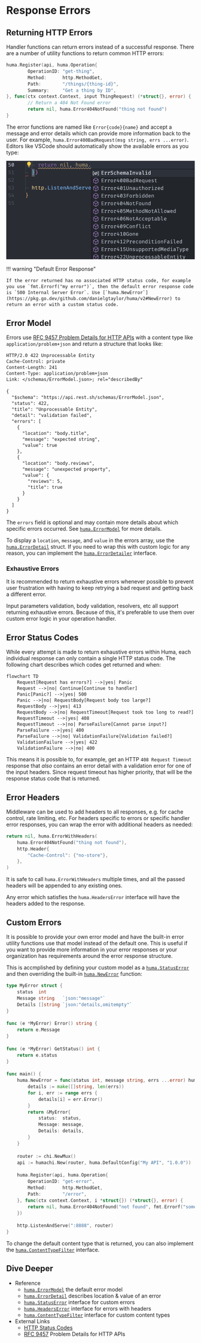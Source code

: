 # Response Errors

## Returning HTTP Errors

Handler functions can return errors instead of a successful response. There are a number of utility functions to return common HTTP errors:

```go title="code.go" hl_lines="7-8"
huma.Register(api, huma.Operation{
		OperationID: "get-thing",
		Method:      http.MethodGet,
		Path:        "/things/{thing-id}",
		Summary:     "Get a thing by ID",
}, func(ctx context.Context, input ThingRequest) (*struct{}, error) {
		// Return a 404 Not Found error
		return nil, huma.Error404NotFound("thing not found")
}
```

The error functions are named like `Error{code}{name}` and accept a message and error details which can provide more information back to the user. For example, `huma.Error400BadRequest(msg string, errs ...error)`. Editors like VSCode should automatically show the available errors as you type:

![VSCode errors](vscode-errors.png)

!!! warning "Default Error Response"

    If the error returned has no associated HTTP status code, for example you use `fmt.Errorf("my error")`, then the default error response code is `500 Internal Server Error`. Use [`huma.NewError`](https://pkg.go.dev/github.com/danielgtaylor/huma/v2#NewError) to return an error with a custom status code.

## Error Model

Errors use [RFC 9457 Problem Details for HTTP APIs](https://tools.ietf.org/html/rfc9457) with a content type like `application/problem+json` and return a structure that looks like:

```http title="HTTP Response"
HTTP/2.0 422 Unprocessable Entity
Cache-Control: private
Content-Length: 241
Content-Type: application/problem+json
Link: </schemas/ErrorModel.json>; rel="describedBy"

{
  "$schema": "https://api.rest.sh/schemas/ErrorModel.json",
  "status": 422,
  "title": "Unprocessable Entity",
  "detail": "validation failed",
  "errors": [
    {
      "location": "body.title",
      "message": "expected string",
      "value": true
    },
    {
      "location": "body.reviews",
      "message": "unexpected property",
      "value": {
        "reviews": 5,
        "title": true
      }
    }
  ]
}
```

The `errors` field is optional and may contain more details about which specific errors occurred. See [`huma.ErrorModel`](https://pkg.go.dev/github.com/danielgtaylor/huma/v2#ErrorModel) for more details.

To display a `location`, `message`, and `value` in the errors array, use the [`huma.ErrorDetail`](https://pkg.go.dev/github.com/danielgtaylor/huma/v2#ErrorDetail) struct. If you need to wrap this with custom logic for any reason, you can implement the [`huma.ErrorDetailer`](https://pkg.go.dev/github.com/danielgtaylor/huma/v2#ErrorDetailer) interface.

### Exhaustive Errors

It is recommended to return exhaustive errors whenever possible to prevent user frustration with having to keep retrying a bad request and getting back a different error.

Input parameters validation, body validation, resolvers, etc all support returning exhaustive errors. Because of this, it's preferable to use them over custom error logic in your operation handler.

## Error Status Codes

While every attempt is made to return exhaustive errors within Huma, each individual response can only contain a single HTTP status code. The following chart describes which codes get returned and when:

```mermaid
flowchart TD
	Request[Request has errors?] -->|yes| Panic
	Request -->|no| Continue[Continue to handler]
	Panic[Panic?] -->|yes| 500
	Panic -->|no| RequestBody[Request body too large?]
	RequestBody -->|yes| 413
	RequestBody -->|no| RequestTimeout[Request took too long to read?]
	RequestTimeout -->|yes| 408
	RequestTimeout -->|no| ParseFailure[Cannot parse input?]
	ParseFailure -->|yes| 400
	ParseFailure -->|no| ValidationFailure[Validation failed?]
	ValidationFailure -->|yes| 422
	ValidationFailure -->|no| 400
```

This means it is possible to, for example, get an HTTP `408 Request Timeout` response that _also_ contains an error detail with a validation error for one of the input headers. Since request timeout has higher priority, that will be the response status code that is returned.

## Error Headers

Middleware can be used to add headers to all responses, e.g. for cache control, rate limiting, etc. For headers specific to errors or specific handler error responses, you can wrap the error with additional headers as needed:

```go title="code.go" hl_lines="1-3"
return nil, huma.ErrorWithHeaders(
	huma.Error404NotFound("thing not found"),
	http.Header{
		"Cache-Control": {"no-store"},
	},
)
```

It is safe to call `huma.ErrorWithHeaders` multiple times, and all the passed headers will be appended to any existing ones.

Any error which satisfies the `huma.HeadersError` interface will have the headers added to the response.

## Custom Errors

It is possible to provide your own error model and have the built-in error utility functions use that model instead of the default one. This is useful if you want to provide more information in your error responses or your organization has requirements around the error response structure.

This is accmplished by defining your custom model as a [`huma.StatusError`](https://pkg.go.dev/github.com/danielgtaylor/huma/v2#StatusError) and then overriding the built-in [`huma.NewError`](https://pkg.go.dev/github.com/danielgtaylor/huma/v2#NewError) function:

```go title="code.go" hl_lines="1-13 16-26 36"
type MyError struct {
	status  int
	Message string   `json:"message"`
	Details []string `json:"details,omitempty"`
}

func (e *MyError) Error() string {
	return e.Message
}

func (e *MyError) GetStatus() int {
	return e.status
}

func main() {
	huma.NewError = func(status int, message string, errs ...error) huma.StatusError {
		details := make([]string, len(errs))
		for i, err := range errs {
			details[i] = err.Error()
		}
		return &MyError{
			status:  status,
			Message: message,
			Details: details,
		}
	}

	router := chi.NewMux()
	api := humachi.New(router, huma.DefaultConfig("My API", "1.0.0"))

	huma.Register(api, huma.Operation{
		OperationID: "get-error",
		Method:      http.MethodGet,
		Path:        "/error",
	}, func(ctx context.Context, i *struct{}) (*struct{}, error) {
		return nil, huma.Error404NotFound("not found", fmt.Errorf("some-other-error"))
	})

	http.ListenAndServe(":8888", router)
}
```

To change the default content type that is returned, you can also implement the [`huma.ContentTypeFilter`](https://pkg.go.dev/github.com/danielgtaylor/huma/v2#ContentTypeFilter) interface.

## Dive Deeper

-   Reference
    -   [`huma.ErrorModel`](https://pkg.go.dev/github.com/danielgtaylor/huma/v2#ErrorModel) the default error model
    -   [`huma.ErrorDetail`](https://pkg.go.dev/github.com/danielgtaylor/huma/v2#ErrorDetail) describes location & value of an error
    -   [`huma.StatusError`](https://pkg.go.dev/github.com/danielgtaylor/huma/v2#StatusError) interface for custom errors
    -   [`huma.HeadersError`](https://pkg.go.dev/github.com/danielgtaylor/huma/v2#HeadersError) interface for errors with headers
    -   [`huma.ContentTypeFilter`](https://pkg.go.dev/github.com/danielgtaylor/huma/v2#ContentTypeFilter) interface for custom content types
-   External Links
    -   [HTTP Status Codes](https://developer.mozilla.org/en-US/docs/Web/HTTP/Status)
    -   [RFC 9457](https://tools.ietf.org/html/rfc9457) Problem Details for HTTP APIs
